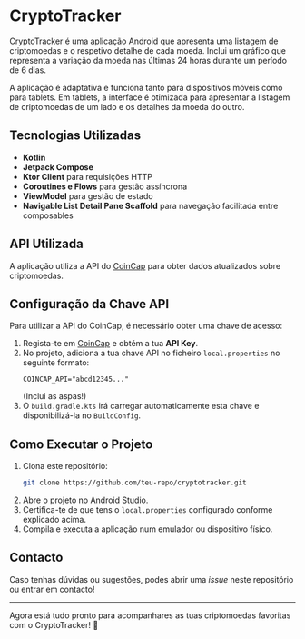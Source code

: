 # CryptoTracker

CryptoTracker é uma aplicação Android que apresenta uma listagem de criptomoedas e o respetivo detalhe de cada moeda. Inclui um gráfico que representa a variação da moeda nas últimas 24 horas durante um período de 6 dias.

A aplicação é adaptativa e funciona tanto para dispositivos móveis como para tablets. Em tablets, a interface é otimizada para apresentar a listagem de criptomoedas de um lado e os detalhes da moeda do outro.

## Tecnologias Utilizadas
- **Kotlin**
- **Jetpack Compose**
- **Ktor Client** para requisições HTTP
- **Coroutines e Flows** para gestão assíncrona
- **ViewModel** para gestão de estado
- **Navigable List Detail Pane Scaffold** para navegação facilitada entre composables

## API Utilizada
A aplicação utiliza a API do [CoinCap](https://coincap.io/) para obter dados atualizados sobre criptomoedas.

## Configuração da Chave API
Para utilizar a API do CoinCap, é necessário obter uma chave de acesso:

1. Regista-te em [CoinCap](https://coincap.io/) e obtém a tua **API Key**.
2. No projeto, adiciona a tua chave API no ficheiro `local.properties` no seguinte formato:
   ```properties
   COINCAP_API="abcd12345..."
   ```
   (Inclui as aspas!)
3. O `build.gradle.kts` irá carregar automaticamente esta chave e disponibilizá-la no `BuildConfig`.

## Como Executar o Projeto
1. Clona este repositório:
   ```sh
   git clone https://github.com/teu-repo/cryptotracker.git
   ```
2. Abre o projeto no Android Studio.
3. Certifica-te de que tens o `local.properties` configurado conforme explicado acima.
4. Compila e executa a aplicação num emulador ou dispositivo físico.

## Contacto
Caso tenhas dúvidas ou sugestões, podes abrir uma _issue_ neste repositório ou entrar em contacto!

---

Agora está tudo pronto para acompanhares as tuas criptomoedas favoritas com o CryptoTracker! 🚀

